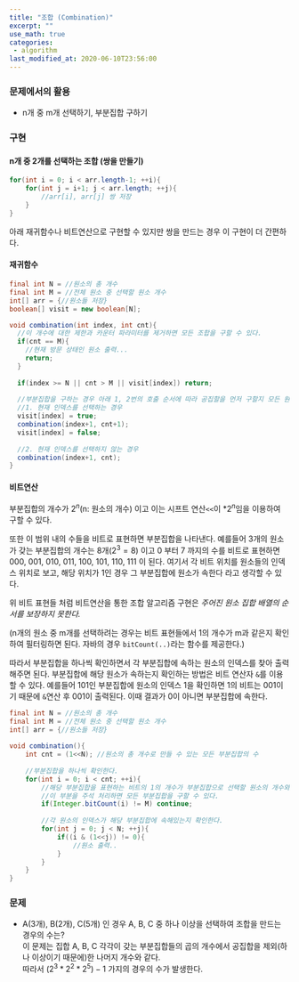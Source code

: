 ```yaml
---
title: "조합 (Combination)"
excerpt: ""
use_math: true
categories:
 - algorithm
last_modified_at: 2020-06-10T23:56:00
---
```


### 문제에서의 활용

- n개 중 m개 선택하기, 부분집합 구하기



### 구현

#### n개 중 2개를 선택하는 조합 (쌍을 만들기)

```java
for(int i = 0; i < arr.length-1; ++i){
    for(int j = i+1; j < arr.length; ++j){
        //arr[i], arr[j] 쌍 저장
    }
}
```
아래 재귀함수나 비트연산으로 구현할 수 있지만 쌍을 만드는 경우 이 구현이 더 간편하다.



#### 재귀함수

```java
final int N = //원소의 총 개수
final int M = //전체 원소 중 선택할 원소 개수
int[] arr = {//원소들 저장}
boolean[] visit = new boolean[N];

void combination(int index, int cnt){
  //이 개수에 대한 제한과 카운터 파라미터를 제거하면 모든 조합을 구할 수 있다.
  if(cnt == M){
    //현재 방문 상태인 원소 출력...
    return;
  }
  
  if(index >= N || cnt > M || visit[index]) return;
  	
  //부분집합을 구하는 경우 아래 1, 2번의 호출 순서에 따라 공집할을 먼저 구할지 모든 원소를 갖는 집합을 먼저 구할지 정할 수 있다.
  //1. 현재 인덱스를 선택하는 경우
  visit[index] = true;
  combination(index+1, cnt+1);
  visit[index] = false;
    
  //2. 현재 인덱스를 선택하지 않는 경우
  combination(index+1, cnt);
}
```



#### 비트연산

부분집합의 개수가 $2^n$(n: 원소의 개수) 이고 이는 시프트 연산`<<`이 $*2^n$임을 이용하여 구할 수 있다.

또한 이 범위 내의 수들을 비트로 표현하면 부분집합을 나타낸다.
예를들어 3개의 원소가 갖는 부분집합의 개수는 8개($2^3=8$) 이고 0 부터 7 까지의 수를 비트로 표현하면 000, 001, 010, 011, 100, 101, 110, 111 이 된다. 여기서 각 비트 위치를 원소들의 인덱스 위치로 보고, 해당 위치가 1인 경우 그 부분집합에 원소가 속한다 라고 생각할 수 있다.

위 비트 표현들 처럼 비트연산을 통한 조합 알고리즘 구현은 *주어진 원소 집합 배열의 순서를 보장하지 못한다.*

(n개의 원소 중 m개를 선택하려는 경우는 비트 표현들에서 1의 개수가 m과 같은지 확인하여 필터링하면 된다. 자바의 경우 `bitCount(..)`라는 함수를 제공한다.)

따라서 부분집합을 하나씩 확인하면서 각 부분집합에 속하는 원소의 인덱스를 찾아 출력해주면 된다.
부분집합에 해당 원소가 속하는지 확인하는 방법은 비트 연산자 `&`를 이용할 수 있다. 예를들어 101인 부분집합에 원소의 인덱스 1을 확인하면 1의 비트는 001이기 때문에 `&`연산 후 001이 출력된다. 이때 결과가 0이 아니면 부분집합에 속한다.

```java
final int N = //원소의 총 개수
final int M = //전체 원소 중 선택할 원소 개수
int[] arr = {//원소들 저장}
    
void combination(){
    int cnt = (1<<N); //원소의 총 개수로 만들 수 있는 모든 부분집합의 수
    
    //부분집합을 하나씩 확인한다.
    for(int i = 0; i < cnt; ++i){
        //해당 부분집합을 표현하는 비트의 1의 개수가 부분집합으로 선택할 원소의 개수와 같지 않은 경우는 제외
        //이 부분을 주석 처리하면 모든 부분집합을 구할 수 있다.
        if(Integer.bitCount(i) != M) continue;
        
        //각 원소의 인덱스가 해당 부분집합에 속해있는지 확인한다.
        for(int j = 0; j < N; ++j){
            if((i & (1<<j)) != 0){
                //원소 출력..
            }
        }
    }
}
```



### 문제

- A(3개), B(2개), C(5개) 인 경우 A, B, C 중 하나 이상을 선택하여 조합을 만드는 경우의 수는?  
  이 문제는 집합 A, B, C 각각이 갖는 부분집합들의 곱의 개수에서 공집합을 제외(하나 이상이기 때문에)한 나머지 개수와 같다.  
  따라서 $(2^3 * 2^2 * 2^5) - 1$ 가지의 경우의 수가 발생한다.

